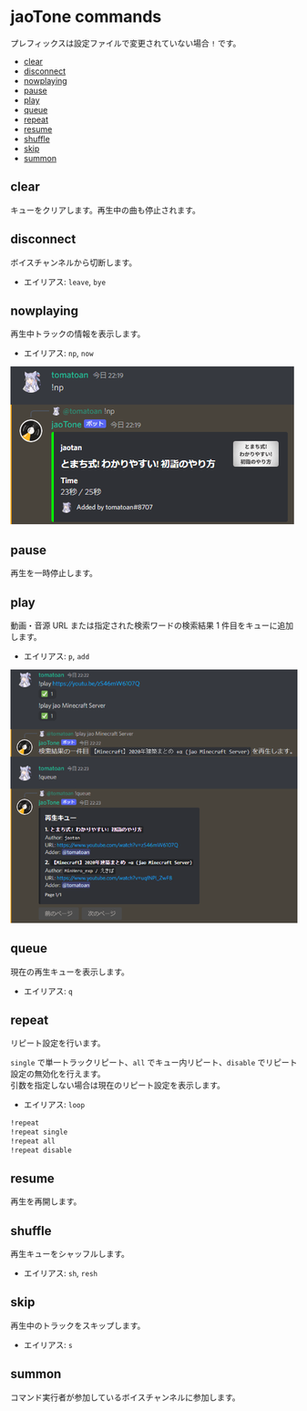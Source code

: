 # jaoTone commands

プレフィックスは設定ファイルで変更されていない場合 `!` です。

- [clear](#clear)
- [disconnect](#disconnect)
- [nowplaying](#nowplaying)
- [pause](#pause)
- [play](#play)
- [queue](#queue)
- [repeat](#repeat)
- [resume](#resume)
- [shuffle](#shuffle)
- [skip](#skip)
- [summon](#summon)

## clear

キューをクリアします。再生中の曲も停止されます。

## disconnect

ボイスチャンネルから切断します。

- エイリアス: `leave`, `bye`

## nowplaying

再生中トラックの情報を表示します。

- エイリアス: `np`, `now`

![](images/command-nowplaying.png)

## pause

再生を一時停止します。

## play

動画・音源 URL または指定された検索ワードの検索結果 1 件目をキューに追加します。

- エイリアス: `p`, `add`

![](images/command-play.png)

## queue

現在の再生キューを表示します。

- エイリアス: `q`

## repeat

リピート設定を行います。

`single` で単一トラックリピート、`all` でキュー内リピート、`disable` でリピート設定の無効化を行えます。  
引数を指定しない場合は現在のリピート設定を表示します。

- エイリアス: `loop`

```text
!repeat
!repeat single
!repeat all
!repeat disable
```

## resume

再生を再開します。

## shuffle

再生キューをシャッフルします。

- エイリアス: `sh`, `resh`

## skip

再生中のトラックをスキップします。

- エイリアス: `s`

## summon

コマンド実行者が参加しているボイスチャンネルに参加します。
